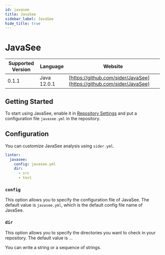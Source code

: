 ```yaml
---
id: javasee
title: JavaSee
sidebar_label: JavaSee
hide_title: true
---
```


# JavaSee

| Supported Version | Language | Website |
| ----------------- | -------- | -------- |
| 0.1.1 | Java 12.0.1 | [https://github.com/sider/JavaSee](https://github.com/sider/JavaSee) |

## Getting Started

To start using JavaSee, enable it in [Repository Settings](../../getting-started/repository-settings.md) and put a configuration file `javasee.yml` in the repository.

## Configuration

You can customize JavaSee analysis using `sider.yml`.

```yaml
linter:
  javasee:
    config: javasee.yml
    dir:
      - src
      - test
```

### `config`

This option allows you to specify the configuration file of JavaSee.
The default value is `javasee.yml`, which is the default config file name of JavaSee.

### `dir`

This option allows you to specify the directories you want to check in your repository.
The default value is `.`.

You can write a string or a sequence of strings.

